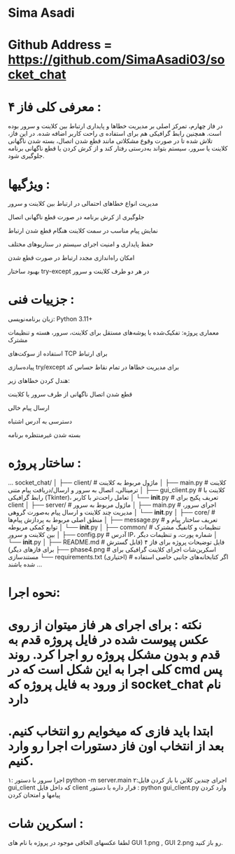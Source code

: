 # Sima Asadi
# Github Address = https://github.com/SimaAsadi03/socket_chat

# معرفی کلی فاز ۴ :
در فاز چهارم، تمرکز اصلی بر مدیریت خطاها و پایداری ارتباط بین کلاینت و سرور بوده است. همچنین رابط گرافیکی هم برای استفاده ی راحت کاربر اضافه شده.
در این فاز، تلاش شده تا در صورت وقوع مشکلاتی مانند قطع شدن اتصال، بسته شدن ناگهانی کلاینت یا سرور، سیستم بتواند به‌درستی رفتار کند و از کرش کردن یا قطع ناگهانی برنامه جلوگیری شود.

# ویژگیها :

مدیریت انواع خطاهای احتمالی در ارتباط بین کلاینت و سرور

جلوگیری از کرش برنامه در صورت قطع ناگهانی اتصال

نمایش پیام مناسب در سمت کلاینت هنگام قطع شدن ارتباط

حفظ پایداری و امنیت اجرای سیستم در سناریوهای مختلف

امکان راه‌اندازی مجدد ارتباط در صورت قطع شدن

بهبود ساختار try-except در هر دو طرف کلاینت و سرور

# جزییات فنی :

زبان برنامه‌نویسی: Python 3.11+

معماری پروژه: تفکیک‌شده با پوشه‌های مستقل برای کلاینت، سرور، هسته و تنظیمات مشترک

استفاده از سوکت‌های TCP برای ارتباط

پیاده‌سازی try/except برای مدیریت خطاها در تمام نقاط حساس کد

هندل کردن خطاهای زیر:

قطع شدن اتصال ناگهانی از طرف سرور یا کلاینت

ارسال پیام خالی

دسترسی به آدرس اشتباه

بسته شدن غیرمنتظره برنامه

# ساختار پروژه :
...
socket_chat/
│
├── client/                          # ماژول مربوط به کلاینت
│   ├── main.py                      # کلاینت ترمینالی، اتصال به سرور و ارسال/دریافت پیام متنی
│   ├── gui_client.py                # کلاینت با رابط گرافیکی (Tkinter)، تعامل راحت‌تر با کاربر
│   └── __init__.py                  # تعریف پکیج برای client
│
├── server/                          # ماژول مربوط به سرور
│   ├── main.py                      # اجرای سرور، مدیریت چند کلاینت و ارسال پیام به‌صورت گروهی
│   └── __init__.py
│
├── core/                            # منطق اصلی مربوط به پردازش پیام‌ها
│   ├── message.py                   # تعریف ساختار پیام و توابع کمکی مربوطه
│   └── __init__.py
│
├── common/                          # تنظیمات و کانفیگ مشترک بین کلاینت و سرور
│   ├── config.py                    # آدرس IP، شماره پورت، و تنظیمات دیگر
│   └── __init__.py
│
├── README.md                        # فایل توضیحات پروژه برای فاز ۴ (قابل گسترش برای فازهای دیگر)
├── phase4.png                       # اسکرین‌شات اجرای کلاینت گرافیکی برای مستندسازی
└── requirements.txt (اختیاری)      # اگر کتابخانه‌های جانبی خاصی استفاده شده باشند
...
# نحوه اجرا:

# نکته : برای اجرای هر فاز میتوان از روی عکس پیوست شده در فایل پروژه قدم به قدم و بدون مشکل پروژه رو اجرا کرد. روند کلی اجرا به این شکل است که در cmd پس از ورود به فایل پروژه که socket_chat نام دارد
# ابتدا باید فازی که میخوایم رو انتخاب کنیم. بعد از انتخاب اون فاز دستورات اجرا رو وارد کنیم.

۱: اجرا سرور با دستور python -m server.main
۲:‌اجرای چندین کلاین با باز کردن فایل gui_client  که داخل فایل client قرار داره با دستور : python gui_client.py
وارد کردن پیامها و امتحان کردن 

# اسکرین شات :
لطفا عکسهای الحاقی موجود در پروژه با نام های GUI 1.png , GUI 2.png رو باز کنید.
